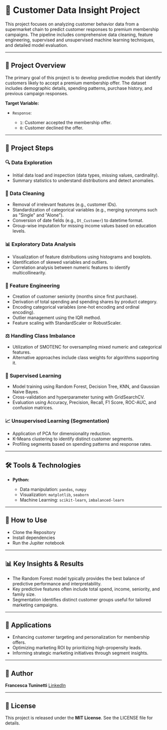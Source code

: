 # 🤖 Customer Data Insight Project

This project focuses on analyzing customer behavior data from a supermarket chain to predict customer responses to premium membership campaigns. The pipeline includes comprehensive data cleaning, feature engineering, supervised and unsupervised machine learning techniques, and detailed model evaluation.

---

## 🧭 Project Overview

The primary goal of this project is to develop predictive models that identify customers likely to accept a premium membership offer. The dataset includes demographic details, spending patterns, purchase history, and previous campaign responses.

**Target Variable:**

* `Response`:

  * `1`: Customer accepted the membership offer.
  * `0`: Customer declined the offer.

---

## 🧱 Project Steps

### 🔍 Data Exploration

* Initial data load and inspection (data types, missing values, cardinality).
* Summary statistics to understand distributions and detect anomalies.

### 🧹 Data Cleaning

* Removal of irrelevant features (e.g., customer IDs).
* Standardization of categorical variables (e.g., merging synonyms such as "Single" and "Alone").
* Conversion of date fields (e.g., `Dt_Customer`) to datetime format.
* Group-wise imputation for missing income values based on education levels.

### 📊 Exploratory Data Analysis

* Visualization of feature distributions using histograms and boxplots.
* Identification of skewed variables and outliers.
* Correlation analysis between numeric features to identify multicollinearity.

### 🧪 Feature Engineering

* Creation of customer seniority (months since first purchase).
* Derivation of total spending and spending shares by product category.
* Encoding categorical variables (one-hot encoding and ordinal encoding).
* Outlier management using the IQR method.
* Feature scaling with StandardScaler or RobustScaler.

### ⚖️ Handling Class Imbalance

* Utilization of SMOTENC for oversampling mixed numeric and categorical features.
* Alternative approaches include class weights for algorithms supporting it.

### 🤖 Supervised Learning

* Model training using Random Forest, Decision Tree, KNN, and Gaussian Naive Bayes.
* Cross-validation and hyperparameter tuning with GridSearchCV.
* Evaluation using Accuracy, Precision, Recall, F1 Score, ROC-AUC, and confusion matrices.

### 📈 Unsupervised Learning (Segmentation)

* Application of PCA for dimensionality reduction.
* K-Means clustering to identify distinct customer segments.
* Profiling segments based on spending patterns and response rates.

---

## 🛠️ Tools & Technologies

* **Python:**

  * Data manipulation: `pandas`, `numpy`
  * Visualization: `matplotlib`, `seaborn`
  * Machine Learning: `scikit-learn`, `imbalanced-learn`
---

## 🧪 How to Use

- Clone the Repository
- Install dependencies
- Run the Jupiter notebook


---

## 📊 Key Insights & Results

* The Random Forest model typically provides the best balance of predictive performance and interpretability.
* Key predictive features often include total spend, income, seniority, and family size.
* Segmentation identifies distinct customer groups useful for tailored marketing campaigns.

---

## 🎯 Applications

* Enhancing customer targeting and personalization for membership offers.
* Optimizing marketing ROI by prioritizing high-propensity leads.
* Informing strategic marketing initiatives through segment insights.

---

## 👤 Author

**Francesca Tuninetti**
[LinkedIn](https://www.linkedin.com/in/tuninettifrancesca)

---

## 📄 License

This project is released under the **MIT License**. See the LICENSE file for details.

